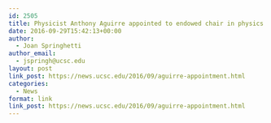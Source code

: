 ```yaml
---
id: 2505
title: Physicist Anthony Aguirre appointed to endowed chair in physics of information
date: 2016-09-29T15:42:13+00:00
author:
  - Joan Springhetti
author_email:
  - jspringh@ucsc.edu
layout: post
link_post: https://news.ucsc.edu/2016/09/aguirre-appointment.html
categories:
  - News
format: link
link_post: https://news.ucsc.edu/2016/09/aguirre-appointment.html
---
```

